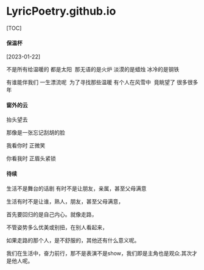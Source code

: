 # LyricPoetry.github.io
[TOC]


#### 保温杯 
[2023-01-22]

不是所有给温暖的 都是太阳
​        那无语的是火炉 淡漠的是蜡烛  冰冷的是钢铁

有谁能伴我们 一生漂流呢
​        为了寻找那些温暖 有个人在风雪中
​        竟眺望了 很多很多年



#### 窗外的云

抬头望去

那像是一张忘记刮胡的脸

我看你时 正微笑

你看我时  正眉头紧锁





#### 待续



生活不是舞台的话剧  有时不是让朋友，亲属，甚至父母满意





生活有时不是让谁，熟人，朋友，甚至父母满意，

首先要回归的是自己内心。就像走路，

不管姿势多么优美或别扭，在别人看起来，

如果走路的那个人，是不舒服的，其他还有什么意义呢。

我们在生活中，奋力前行，那不是表演不是show，我们即是主角也是观众.其次才是他人呢。




